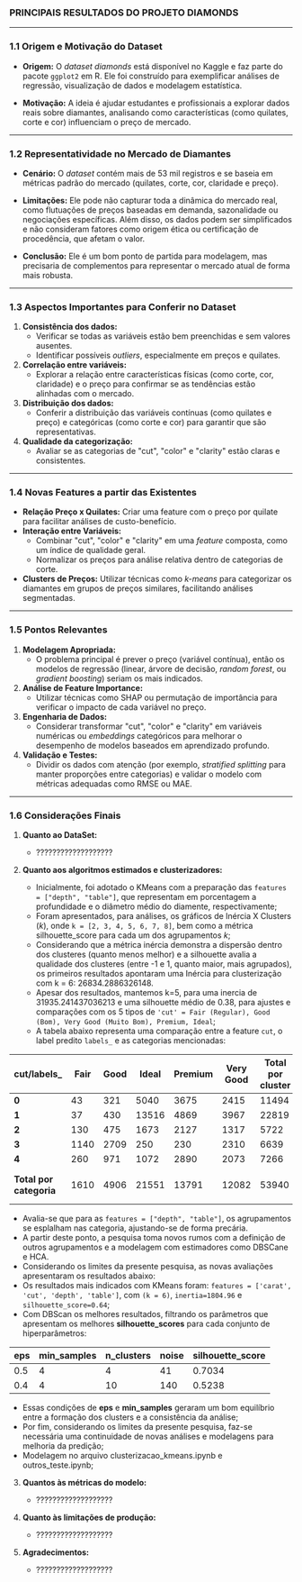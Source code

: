 ### PRINCIPAIS RESULTADOS DO PROJETO DIAMONDS

---

### **1.1 Origem e Motivação do Dataset**

- **Origem:** O *dataset diamonds* está disponível no Kaggle e faz parte do pacote `ggplot2` em R. Ele foi construído para exemplificar análises de regressão, visualização de dados e modelagem estatística.  

- **Motivação:** A ideia é ajudar estudantes e profissionais a explorar dados reais sobre diamantes, analisando como características (como quilates, corte e cor) influenciam o preço de mercado.  

---

### **1.2 Representatividade no Mercado de Diamantes**

- **Cenário:** O *dataset* contém mais de 53 mil registros e se baseia em métricas padrão do mercado (quilates, corte, cor, claridade e preço).  

- **Limitações:** Ele pode não capturar toda a dinâmica do mercado real, como flutuações de preços baseadas em demanda, sazonalidade ou negociações específicas. Além disso, os dados podem ser simplificados e não consideram fatores como origem ética ou certificação de procedência, que afetam o valor.  

- **Conclusão:** Ele é um bom ponto de partida para modelagem, mas precisaria de complementos para representar o mercado atual de forma mais robusta.  

---

### **1.3 Aspectos Importantes para Conferir no Dataset**

1. **Consistência dos dados:**  
   - Verificar se todas as variáveis estão bem preenchidas e sem valores ausentes.  
   - Identificar possíveis *outliers*, especialmente em preços e quilates.  
2. **Correlação entre variáveis:**  
   - Explorar a relação entre características físicas (como corte, cor, claridade) e o preço para confirmar se as tendências estão alinhadas com o mercado.  
3. **Distribuição dos dados:**  
   - Conferir a distribuição das variáveis contínuas (como quilates e preço) e categóricas (como corte e cor) para garantir que são representativas.  
4. **Qualidade da categorização:**  
   - Avaliar se as categorias de "cut", "color" e "clarity" estão claras e consistentes.

---

### **1.4 Novas Features a partir das Existentes**

- **Relação Preço x Quilates:** Criar uma feature com o preço por quilate para facilitar análises de custo-benefício.  
- **Interação entre Variáveis:**  
   - Combinar "cut", "color" e "clarity" em uma *feature* composta, como um índice de qualidade geral.  
   - Normalizar os preços para análise relativa dentro de categorias de corte.  
- **Clusters de Preços:** Utilizar técnicas como *k-means* para categorizar os diamantes em grupos de preços similares, facilitando análises segmentadas.  

---

### **1.5 Pontos Relevantes**

1. **Modelagem Apropriada:**  
   - O problema principal é prever o preço (variável contínua), então os modelos de regressão (linear, árvore de decisão, *random forest*, ou *gradient boosting*) seriam os mais indicados.  
2. **Análise de Feature Importance:**  
   - Utilizar técnicas como SHAP ou permutação de importância para verificar o impacto de cada variável no preço.  
3. **Engenharia de Dados:**  
   - Considerar transformar "cut", "color" e "clarity" em variáveis numéricas ou *embeddings* categóricos para melhorar o desempenho de modelos baseados em aprendizado profundo.  
4. **Validação e Testes:**  
   - Dividir os dados com atenção (por exemplo, *stratified splitting* para manter proporções entre categorias) e validar o modelo com métricas adequadas como RMSE ou MAE.

---

### **1.6 Considerações Finais**

1. **Quanto ao DataSet:**  
   - ???????????????????  

2. **Quanto aos algoritmos estimados e clusterizadores:**  
   - Inicialmente, foi adotado o KMeans com a preparação das `features = ["depth", "table"]`,  que representam em porcentagem a profundidade e o diâmetro médio do diamente, respectivamente;
   - Foram apresentados, para análises, os gráficos de Inércia X Clusters ($k$), onde `k = [2, 3, 4, 5, 6, 7, 8]`, bem como a métrica silhouette_score para cada um dos agrupamentos $k$;
   - Considerando que a métrica inércia demonstra a dispersão dentro dos clusteres (quanto menos melhor) e a silhouette avalia a qualidade dos clusteres (entre -1 e 1, quanto maior, mais agrupados), os primeiros resultados apontaram uma Inércia para clusterização com k = 6: 26834.2886326148.
   - Apesar dos resultados, mantemos k=5, para uma inercia de 31935.241437036213 e uma silhouette médio de 0.38, para ajustes e comparações com os 5 tipos de `'cut' = Fair (Regular), Good (Bom), Very Good (Muito Bom), Premium, Ideal`;
   - A tabela abaixo representa uma comparação entre a feature `cut`, o label predito `labels_` e as categorias mencionadas:

| **cut/labels_** | **Fair** | **Good** | **Ideal** | **Premium** | **Very Good** | **Total por cluster** | **Ajuste (%)** | **Erros** |  
|---------|----------|----------|-----------|-------------|---------------|-----------------------|----------------|-----------|  
| **0**   | 43       | 321      | 5040      | 3675        | 2415          | 11494                 | 43.85          | 6454      |  
| **1**   | 37       | 430      | 13516     | 4869        | 3967          | 22819                 | 59.23          | 9303      |  
| **2**   | 130      | 475      | 1673      | 2127        | 1317          | 5722                  | 37.17          | 3595      |  
| **3**   | 1140     | 2709     | 250       | 230         | 2310          | 6639                  | 40.80          | 3930      |  
| **4**   | 260      | 971      | 1072      | 2890        | 2073          | 7266                  | 39.77          | 4376      |  
| **Total por categoria** | 1610     | 4906     | 21551     | 13791       | 12082         | 53940                 | Não se aplica            | Não se aplica        |

   - Avalia-se que para as `features = ["depth", "table"]`, os agrupamentos se esplalham nas categoria, ajustando-se de forma precária.
   - A partir deste ponto, a pesquisa toma novos rumos com a definição de outros agrupamentos e a modelagem com estimadores como DBSCane e HCA.
   - Considerando os limites da presente pesquisa, as novas avaliações apresentaram os resultados abaixo:
   - Os resultados mais indicados com KMeans foram: `features = ['carat', 'cut', 'depth', 'table']`, com `(k = 6)`, `inertia=1804.96` e `silhouette_score=0.64`;
   - Com DBScan os melhores resultados, filtrando os parâmetros que apresentam os melhores **silhouette_scores** para cada conjunto de hiperparâmetros:

| **eps** | **min_samples** | **n_clusters** | **noise** | **silhouette_score** |
|---------|-----------------|----------------|-----------|----------------------|
| 0.5     | 4               | 4              | 41        | 0.7034               |
| 0.4     | 4               | 10             | 140       | 0.5238               |

   - Essas condições de **eps** e **min_samples** geraram um bom equilíbrio entre a formação dos clusters e a consistência da análise;
   - Por fim, considerando os limites da presente pesquisa, faz-se necessária uma continuidade de novas análises e modelagens para melhoria da predição;
   - Modelagem no arquivo clusterizacao_kmeans.ipynb e outros_teste.ipynb;

3. **Quantos às métricas do modelo:**  
   - ??????????????????? 

4. **Quanto às limitações de produção:**  
   - ???????????????????

4. **Agradecimentos:**  
   - ???????????????????
